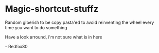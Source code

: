 # Magic-shortcut-stuffz

Random giberish to be copy pasta'ed to avoid reinventing the wheel every time you want to do something

Have a look arround, i'm not sure what is in here

\- Redfox80